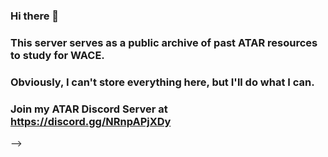 ### Hi there 👋

### This server serves as a public archive of past ATAR resources to study for WACE.
### Obviously, I can't store everything here, but I'll do what I can.
### Join my ATAR Discord Server at https://discord.gg/NRnpAPjXDy
-->
